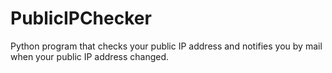 # PublicIPChecker
Python program that checks your public IP address and notifies you by mail when your public IP address changed.
